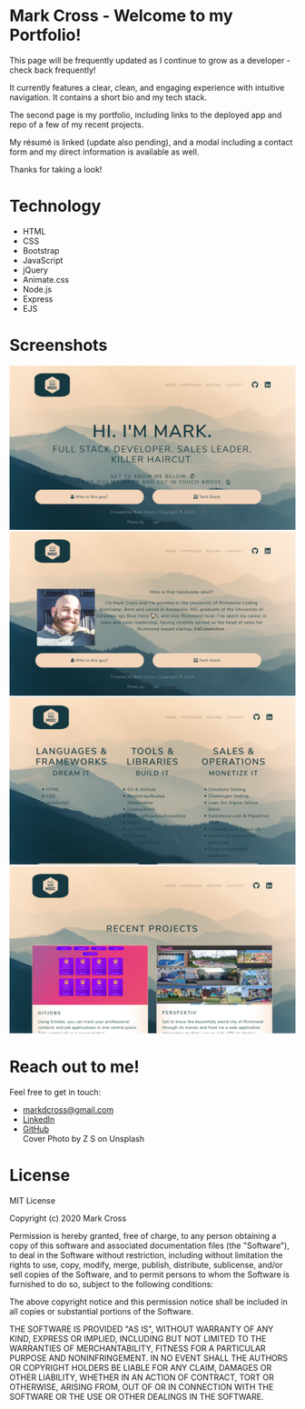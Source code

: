 # Mark Cross - Welcome to my Portfolio!

This page will be frequently updated as I continue to grow as a developer - check back frequently!

It currently features a clear, clean, and engaging experience with intuitive navigation. It contains a short bio and my tech stack.

The second page is my portfolio, including links to the deployed app and repo of a few of my recent projects.

My résumé is linked (update also pending), and a modal including a contact form and my direct information is available as well.

Thanks for taking a look!

# Technology

- HTML
- CSS
- Bootstrap
- JavaScript
- jQuery
- Animate.css
- Node.js
- Express
- EJS

# Screenshots

![landing page](./public/img/ss-landing.png)
![bio](./public/img/ss-bio.png)
![stack](./public/img/ss-stack.png)
![portfolio](./public/img/ss-portfolio.png)

# Reach out to me!

Feel free to get in touch:

- <markdcross@gmail.com>
- [LinkedIn](https://www.linkedin.com/in/markdcross/)
- [GitHub](https://github.com/markdcross)  
  Cover Photo by Z S on Unsplash

# License

MIT License

Copyright (c) 2020 Mark Cross

Permission is hereby granted, free of charge, to any person obtaining a copy of this software and associated documentation files (the "Software"), to deal in the Software without restriction, including without limitation the rights to use, copy, modify, merge, publish, distribute, sublicense, and/or sell copies of the Software, and to permit persons to whom the Software is furnished to do so, subject to the following conditions:

The above copyright notice and this permission notice shall be included in all copies or substantial portions of the Software.

THE SOFTWARE IS PROVIDED "AS IS", WITHOUT WARRANTY OF ANY KIND, EXPRESS OR IMPLIED, INCLUDING BUT NOT LIMITED TO THE WARRANTIES OF MERCHANTABILITY, FITNESS FOR A PARTICULAR PURPOSE AND NONINFRINGEMENT. IN NO EVENT SHALL THE AUTHORS OR COPYRIGHT HOLDERS BE LIABLE FOR ANY CLAIM, DAMAGES OR OTHER LIABILITY, WHETHER IN AN ACTION OF CONTRACT, TORT OR OTHERWISE, ARISING FROM, OUT OF OR IN CONNECTION WITH THE SOFTWARE OR THE USE OR OTHER DEALINGS IN THE SOFTWARE.
